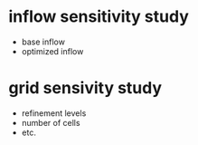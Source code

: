 # inflow sensitivity study
- base inflow
- optimized inflow


# grid sensivity study

- refinement levels
- number of cells
- etc.

 

